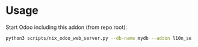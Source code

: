 # Usage

Start Odoo including this addon (from repo root):

```bash
python3 scripts/nix_odoo_web_server.py --db-name mydb --addon l10n_se
```
